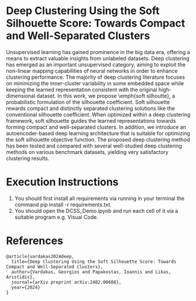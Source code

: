 # Deep Clustering Using the Soft Silhouette Score: Towards Compact and Well-Separated Clusters

Unsupervised learning has gained prominence in the big data era, offering a means to extract valuable insights from unlabeled datasets. Deep clustering has emerged as an important unsupervised category, aiming to exploit the non-linear mapping capabilities of neural networks in order to enhance clustering performance. The majority of deep clustering literature focuses on minimizing the inner-cluster variability in some embedded space while keeping the learned representation consistent with the original high-dimensional dataset. In this work, we propose \emph{soft silhoutte}, a probabilistic formulation of the silhouette coefficient. Soft silhouette rewards compact and distinctly separated clustering solutions like the conventional silhouette coefficient. When optimized within a deep clustering framework, soft silhouette guides the learned representations towards forming compact and well-separated clusters. In addition, we introduce an autoencoder-based deep learning architecture that is suitable for optimizing the soft silhouette objective function. The proposed deep clustering method has been tested and compared with several well-studied deep clustering methods on various benchmark datasets, yielding very satisfactory clustering results.

# Execution Instructions
1) You should first install all requirements via running in your terminal the command pip install -r requirements.txt.
2) You should open the DCSS_Demo.ipynb and run each cell of it via a suitable program e.g. Visual Code.  

# References
```
@article{vardakas2024deep,
  title={Deep Clustering Using the Soft Silhouette Score: Towards Compact and Well-Separated Clusters},
  author={Vardakas, Georgios and Papakostas, Ioannis and Likas, Aristidis},
  journal={arXiv preprint arXiv:2402.00608},
  year={2024}
}

```
